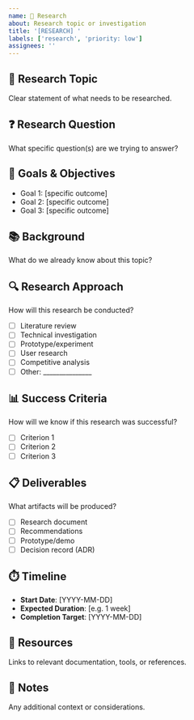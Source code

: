 ```yaml
---
name: 🔬 Research
about: Research topic or investigation
title: '[RESEARCH] '
labels: ['research', 'priority: low']
assignees: ''
---
```


## 🔬 Research Topic
Clear statement of what needs to be researched.

## ❓ Research Question
What specific question(s) are we trying to answer?

## 🎯 Goals & Objectives
- Goal 1: [specific outcome]
- Goal 2: [specific outcome]
- Goal 3: [specific outcome]

## 📚 Background
What do we already know about this topic?

## 🔍 Research Approach
How will this research be conducted?
- [ ] Literature review
- [ ] Technical investigation
- [ ] Prototype/experiment
- [ ] User research
- [ ] Competitive analysis
- [ ] Other: _______________

## 📊 Success Criteria
How will we know if this research was successful?
- [ ] Criterion 1
- [ ] Criterion 2
- [ ] Criterion 3

## 📋 Deliverables
What artifacts will be produced?
- [ ] Research document
- [ ] Recommendations
- [ ] Prototype/demo
- [ ] Decision record (ADR)

## ⏱️ Timeline
- **Start Date**: [YYYY-MM-DD]
- **Expected Duration**: [e.g. 1 week]
- **Completion Target**: [YYYY-MM-DD]

## 🔗 Resources
Links to relevant documentation, tools, or references.

## 📝 Notes
Any additional context or considerations.